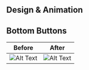 ## Design & Animation
## Bottom Buttons

| Before   |    After      |
|----------|:-------------:|
| ![Alt Text](https://media.giphy.com/media/XEOZKGteqQrslDsaEY/giphy.gif) |  ![Alt Text](https://media.giphy.com/media/KAjbc76iiaJplKYCCU/giphy.gif) |

